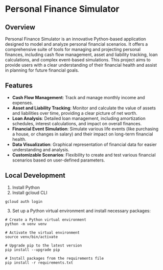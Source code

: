# Personal Finance Simulator

## Overview

Personal Finance Simulator is an innovative Python-based application designed to model and analyze personal financial scenarios. It offers a comprehensive suite of tools for managing and projecting personal finances, including cash flow management, asset and liability tracking, loan calculations, and complex event-based simulations. This project aims to provide users with a clear understanding of their financial health and assist in planning for future financial goals.

## Features

- **Cash Flow Management**: Track and manage monthly income and expenses.
- **Asset and Liability Tracking**: Monitor and calculate the value of assets and liabilities over time, providing a clear picture of net worth.
- **Loan Analysis**: Detailed loan management, including amortization schedules, interest calculations, and impact on overall finances.
- **Financial Event Simulation**: Simulate various life events (like purchasing a house, or changes in salary) and their impact on long-term financial health.
- **Data Visualization**: Graphical representation of financial data for easier understanding and analysis.
- **Customizable Scenarios**: Flexibility to create and test various financial scenarios based on user-defined parameters.

## Local Development
1. Install Python
2. Install gcloud CLI
```
gcloud auth login
```

3. Set up a Python virtual environment and install necessary packages:
```
# Create a Python virtual environment
python -m venv venv

# Activate the virtual environment
source venv/bin/activate

# Upgrade pip to the latest version
pip install --upgrade pip

# Install packages from the requirements file
pip install -r requirements.txt
```

